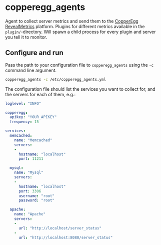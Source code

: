 copperegg_agents
================
Agent to collect server metrics and send them to the [CopperEgg RevealMetrics](http://copperegg.com/) platform.
Plugins for different metrics available in the `plugin/`-directory.
Will spawn a child process for every plugin and server you tell it to monitor.

Configure and run
-----------------
Pass the path to your configuration file to `copperegg_agents` using the `-c` command line argument.
```sh
copperegg_agents -c /etc/copperegg_agents.yml
```

The configuration file should list the services you want to collect for, and the servers for each of them, e.g.:
```yml
loglevel: "INFO"

copperegg:
  apikey: "YOUR_APIKEY"
  frequency: 15

services:
  memcached:
    name: "Memcached"
    servers:
    -
      hostname: "localhost"
      port: 11211

  mysql:
    name: "Mysql"
    servers:
    -
      hostname: "localhost"
      port: 3306
      username: "root"
      password: "root"

  apache:
    name: "Apache"
    servers:
    -
      url: "http://localhost/server_status"
    -
      url: "http://localhost:8080/server_status"
```
